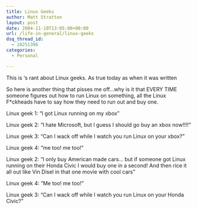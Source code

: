 ```yaml
---
title: Linux Geeks
author: Matt Stratton
layout: post
date: 2004-11-10T13:05:00+00:00
url: /life-in-general/linux-geeks
dsq_thread_id:
  - 28251396
categories:
  - Personal

---
```

This is &#8216;s rant about Linux geeks. As true today as when it was written

So here is another thing that pisses me off&#8230;why is it that EVERY TIME someone figures out how to run Linux on something, all the Linux F*ckheads have to say how they need to run out and buy one.
  
Linux geek 1: &#8220;I got Linux running on my xbox&#8221;
  
Linux geek 2: &#8220;I hate Microsoft, but I guess I should go buy an xbox now!!!!&#8221;
  
Linux geek 3: &#8220;Can I wack off while I watch you run Linux on your xbox?&#8221;
  
Linux geek 4: &#8220;me too! me too!&#8221;
  
Linux geek 2: &#8220;I only buy American made cars&#8230; but if someone got Linux running on their Honda Civic I would buy one in a second! And then rice it all out like Vin Disel in that one movie with cool cars&#8221;
  
Linux geek 4: &#8220;Me too! me too!&#8221;
  
Linux geek 3: &#8220;Can I wack off while I watch you run Linux on your Honda Civic?&#8221;
